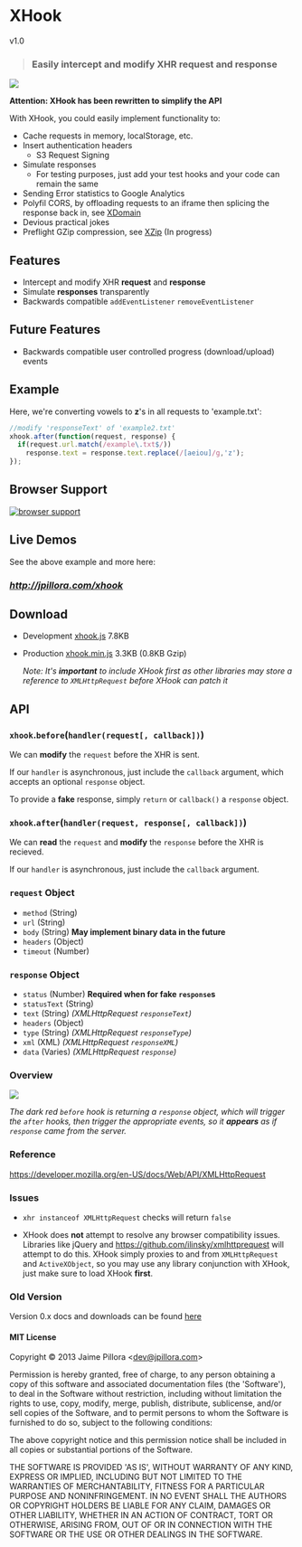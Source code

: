 # XHook

v1.0

> ### Easily intercept and modify XHR request and response

<a href="https://twitter.com/intent/tweet?hashtags=xhook%2Cjavascript%2Cxhr&original_referer=http%3A%2F%2Fgithub.com%2F&text=XHook%3A+Easily+intercept+and+modify+XHR+request+and+response&tw_p=tweetbutton&url=https%3A%2F%2Fgithub.com%2Fjpillora%2Fxhook" target="_blank">
  <img src="http://jpillora.com/github-twitter-button/img/tweet.png"></img>
</a>


**Attention: XHook has been rewritten to simplify the API**

<!--
[![browser support](https://ci.testling.com/jpillora/xhook.png)](https://ci.testling.com/jpillora/xhook)
-->

With XHook, you could easily implement functionality to:

* Cache requests in memory, localStorage, etc.
* Insert authentication headers
  * S3 Request Signing
* Simulate responses
  * For testing purposes, just add your test hooks and your code can remain the same
* Sending Error statistics to Google Analytics
* Polyfil CORS, by offloading requests to an iframe then splicing the response back in, see [XDomain](http://jpillora.com/xdomain)
* Devious practical jokes
* Preflight GZip compression, see [XZip](http://github.com/jpillora/xzip) (In progress)

## Features

* Intercept and modify XHR **request** and **response**
* Simulate **responses** transparently
* Backwards compatible `addEventListener` `removeEventListener`

## Future Features

* Backwards compatible user controlled progress (download/upload) events

## Example

Here, we're converting vowels to **z**'s in all requests to 'example.txt':

``` javascript
//modify 'responseText' of 'example2.txt'
xhook.after(function(request, response) {
  if(request.url.match(/example\.txt$/)) 
    response.text = response.text.replace(/[aeiou]/g,'z');
});
```

## Browser Support

[![browser support](https://ci.testling.com/jpillora/xhook.png)](https://ci.testling.com/jpillora/xhook)

## Live Demos

See the above example and more here:

### *http://jpillora.com/xhook*

## Download

* Development [xhook.js](http://jpillora.com/xhook/dist/1/xhook.js) 7.8KB
* Production [xhook.min.js](http://jpillora.com/xhook/dist/1/xhook.min.js) 3.3KB (0.8KB Gzip)

  *Note: It's **important** to include XHook first as other libraries may store a reference to `XMLHttpRequest` before XHook can patch it*

## API

### `xhook`.`before`(`handler(request[, callback])`)

We can **modify** the `request` before the XHR is sent.

If our `handler` is asynchronous, just include the `callback` argument, which accepts an optional `response` object.

To provide a **fake** response, simply `return` or `callback()` a `response` object.

### `xhook`.`after`(`handler(request, response[, callback])`)

We can **read** the `request` and **modify** the `response` before the XHR is recieved.

If our `handler` is asynchronous, just include the `callback` argument.

### `request` Object

* `method` (String)
* `url` (String)
* `body` (String) **May implement binary data in the future**
* `headers` (Object)
* `timeout` (Number)

### `response` Object

* `status` (Number) **Required when for fake `response`s**
* `statusText` (String)
* `text` (String) *(XMLHttpRequest `responseText`)*
* `headers` (Object)
* `type` (String) *(XMLHttpRequest `responseType`)*
* `xml` (XML) *(XMLHttpRequest `responseXML`)*
* `data` (Varies) *(XMLHttpRequest `response`)*

### Overview

<img src="https://docs.google.com/drawings/d/1PTxHDqdW9iNqagDwtaO0ggXZkJp7ILiRDVWAMHInFGQ/pub?w=498&amp;h=235">

*The dark red `before` hook is returning a `response` object, which will trigger the `after`
hooks, then trigger the appropriate events, so it **appears** as if `response` came from 
the server.*

### Reference

https://developer.mozilla.org/en-US/docs/Web/API/XMLHttpRequest

### Issues

* `xhr instanceof XMLHttpRequest` checks will return `false`

* XHook does **not** attempt to resolve any browser compatibility issues. Libraries like jQuery 
and https://github.com/ilinsky/xmlhttprequest will attempt to do this. XHook simply proxies to and from `XMLHttpRequest` and `ActiveXObject`, so you may use any library
conjunction with XHook, just make sure to load XHook **first**. 

### Old Version

Version 0.x docs and downloads can be found [here](https://github.com/jpillora/xhook/tree/a42c8814bd052f03cfb3a1d7848a37df5a5d0563) 

#### MIT License

Copyright © 2013 Jaime Pillora &lt;dev@jpillora.com&gt;

Permission is hereby granted, free of charge, to any person obtaining
a copy of this software and associated documentation files (the
'Software'), to deal in the Software without restriction, including
without limitation the rights to use, copy, modify, merge, publish,
distribute, sublicense, and/or sell copies of the Software, and to
permit persons to whom the Software is furnished to do so, subject to
the following conditions:

The above copyright notice and this permission notice shall be
included in all copies or substantial portions of the Software.

THE SOFTWARE IS PROVIDED 'AS IS', WITHOUT WARRANTY OF ANY KIND,
EXPRESS OR IMPLIED, INCLUDING BUT NOT LIMITED TO THE WARRANTIES OF
MERCHANTABILITY, FITNESS FOR A PARTICULAR PURPOSE AND NONINFRINGEMENT.
IN NO EVENT SHALL THE AUTHORS OR COPYRIGHT HOLDERS BE LIABLE FOR ANY
CLAIM, DAMAGES OR OTHER LIABILITY, WHETHER IN AN ACTION OF CONTRACT,
TORT OR OTHERWISE, ARISING FROM, OUT OF OR IN CONNECTION WITH THE
SOFTWARE OR THE USE OR OTHER DEALINGS IN THE SOFTWARE.

